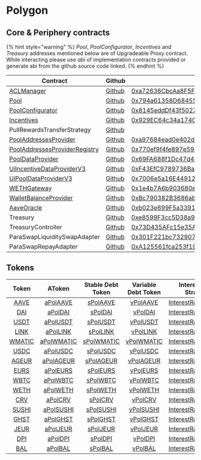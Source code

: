 # Polygon

## Core & Periphery contracts

{% hint style="warning" %}
_Pool_, _PoolConfigurator_, _Incentives_ and _Treasury_ addresses mentioned below are of Upgradeable Proxy contract. While interacting please use _abi_ of implementation contracts provided or generate abi from the github source code linked.
{% endhint %}

| Contract                                                                                                       | Github                                                                                                                                | Address                                                                                                                       | ABI                                                                                                                               |
| -------------------------------------------------------------------------------------------------------------- | ------------------------------------------------------------------------------------------------------------------------------------- | ----------------------------------------------------------------------------------------------------------------------------- | --------------------------------------------------------------------------------------------------------------------------------- |
| [ACLManager](https://docs.aave.com/developers/core-contracts/aclmanager)                                       | [Github](https://github.com/aave/aave-v3-core/blob/master/contracts/protocol/configuration/ACLManager.sol)                            | [0xa72636CbcAa8F5FF95B2cc47F3CDEe83F3294a0B](https://polygonscan.com/address/0xa72636CbcAa8F5FF95B2cc47F3CDEe83F3294a0B#code) | [ABI](http://api.polygonscan.com/api?module=contract&action=getabi&address=0xa72636CbcAa8F5FF95B2cc47F3CDEe83F3294a0B&format=raw) |
| [Pool](https://docs.aave.com/developers/core-contracts/pool)                                                   | [Github](https://github.com/aave/aave-v3-core/blob/master/contracts/protocol/pool/Pool.sol)                                           | [0x794a61358D6845594F94dc1DB02A252b5b4814aD](https://polygonscan.com/address/0x794a61358D6845594F94dc1DB02A252b5b4814aD#code) | [ABI](http://api.polygonscan.com/api?module=contract&action=getabi&address=0xdf9e4abdbd94107932265319479643d3b05809dc&format=raw) |
| [PoolConfigurator](https://docs.aave.com/developers/core-contracts/poolconfigurator)                           | [Github](https://github.com/aave/aave-v3-core/blob/master/contracts/protocol/pool/PoolConfigurator.sol)                               | [0x8145eddDf43f50276641b55bd3AD95944510021E](https://polygonscan.com/address/0x8145eddDf43f50276641b55bd3AD95944510021E#code) | [ABI](http://api.polygonscan.com/api?module=contract&action=getabi&address=0xd6fa681e22306b0f4e605b979b7c9a1dfa865ade&format=raw) |
| [Incentives](https://docs.aave.com/developers/periphery-contracts/rewardscontroller)                           | [Github](https://github.com/aave/aave-v3-periphery/blob/master/contracts/rewards/RewardsController.sol)                               | [0x929EC64c34a17401F460460D4B9390518E5B473e](https://polygonscan.com/address/0x929EC64c34a17401F460460D4B9390518E5B473e#code) | [ABI](http://api.polygonscan.com/api?module=contract&action=getabi&address=0xaad324f7e4dd50c6b105820f8a877ee2dcbfa789&format=raw) |
| PullRewardsTransferStrategy                                                                                    | [Github](https://github.com/aave/aave-v3-periphery/blob/master/contracts/rewards/transfer-strategies/PullRewardsTransferStrategy.sol) |                                                                                                                               |                                                                                                                                   |
| [PoolAddressesProvider](https://docs.aave.com/developers/core-contracts/pooladdressesprovider)                 | [Github](https://github.com/aave/aave-v3-core/blob/master/contracts/protocol/configuration/PoolAddressesProvider.sol)                 | [0xa97684ead0e402dC232d5A977953DF7ECBaB3CDb](https://polygonscan.com/address/0xa97684ead0e402dC232d5A977953DF7ECBaB3CDb#code) | [ABI](http://api.polygonscan.com/api?module=contract&action=getabi&address=0xa97684ead0e402dC232d5A977953DF7ECBaB3CDb&format=raw) |
| [PoolAddressesProviderRegistry](https://docs.aave.com/developers/core-contracts/pooladdressesproviderregistry) | [Github](https://github.com/aave/aave-v3-core/blob/master/contracts/protocol/configuration/PoolAddressesProviderRegistry.sol)         | [0x770ef9f4fe897e59daCc474EF11238303F9552b6](https://polygonscan.com/address/0x770ef9f4fe897e59daCc474EF11238303F9552b6#code) | [ABI](http://api.polygonscan.com/api?module=contract&action=getabi&address=0x770ef9f4fe897e59daCc474EF11238303F9552b6&format=raw) |
| [PoolDataProvider](https://docs.aave.com/developers/core-contracts/aaveprotocoldataprovider)                   | [Github](https://github.com/aave/aave-v3-core/blob/master/contracts/misc/AaveProtocolDataProvider.sol)                                | [0x69FA688f1Dc47d4B5d8029D5a35FB7a548310654](https://polygonscan.com/address/0x69FA688f1Dc47d4B5d8029D5a35FB7a548310654#code) | [ABI](http://api.polygonscan.com/api?module=contract&action=getabi&address=0x69FA688f1Dc47d4B5d8029D5a35FB7a548310654&format=raw) |
| [UiIncentiveDataProviderV3](https://docs.aave.com/developers/periphery-contracts/uiincentivedataproviderv3)    | [Github](https://github.com/aave/aave-v3-periphery/blob/master/contracts/misc/UiIncentiveDataProviderV3.sol)                          | [0xF43EfC9789736BaF550DC016C7389210c43e7997](https://polygonscan.com/address/0xF43EfC9789736BaF550DC016C7389210c43e7997#code) | [ABI](http://api.polygonscan.com/api?module=contract&action=getabi&address=0xF43EfC9789736BaF550DC016C7389210c43e7997&format=raw) |
| [UiPoolDataProviderV3](https://docs.aave.com/developers/periphery-contracts/uipooldataproviderv3)              | [Github](https://github.com/aave/aave-v3-periphery/blob/master/contracts/misc/UiPoolDataProviderV3.sol)                               | [0x7006e5a16E449123a3F26920746d03337ff37340](https://polygonscan.com/address/0x7006e5a16E449123a3F26920746d03337ff37340#code) | [ABI](http://api.polygonscan.com/api?module=contract&action=getabi&address=0x7006e5a16E449123a3F26920746d03337ff37340&format=raw) |
| [WETHGateway](https://docs.aave.com/developers/periphery-contracts/wethgateway)                                | [Github](https://github.com/aave/aave-v3-periphery/blob/master/contracts/misc/WETHGateway.sol)                                        | [0x1e4b7A6b903680eab0c5dAbcb8fD429cD2a9598c](https://polygonscan.com/address/0x1e4b7A6b903680eab0c5dAbcb8fD429cD2a9598c#code) | [ABI](http://api.polygonscan.com/api?module=contract&action=getabi&address=0x1e4b7A6b903680eab0c5dAbcb8fD429cD2a9598c&format=raw) |
| [WalletBalanceProvider](https://docs.aave.com/developers/periphery-contracts/walletbalanceprovider)            | [Github](https://github.com/aave/aave-v3-periphery/blob/master/contracts/misc/WalletBalanceProvider.sol)                              | [0xBc790382B3686abffE4be14A030A96aC6154023a](https://polygonscan.com/address/0xBc790382B3686abffE4be14A030A96aC6154023a#code) | [ABI](http://api.polygonscan.com/api?module=contract&action=getabi&address=0xBc790382B3686abffE4be14A030A96aC6154023a&format=raw) |
| [AaveOracle](https://docs.aave.com/developers/core-contracts/aaveoracle)                                       | [Github](https://github.com/aave/aave-v3-core/blob/master/contracts/misc/AaveOracle.sol)                                              | [0xb023e699F5a33916Ea823A16485e259257cA8Bd1](https://polygonscan.com/address/0xb023e699F5a33916Ea823A16485e259257cA8Bd1#code) | [ABI](http://api.polygonscan.com/api?module=contract&action=getabi&address=0xb023e699F5a33916Ea823A16485e259257cA8Bd1&format=raw) |
| Treasury                                                                                                       | [Github](https://github.com/aave/aave-v3-periphery/blob/master/contracts/treasury/Collector.sol)                                      | [0xe8599F3cc5D38a9aD6F3684cd5CEa72f10Dbc383](https://polygonscan.com/address/0xe8599F3cc5D38a9aD6F3684cd5CEa72f10Dbc383#code) | [ABI](http://api.polygonscan.com/api?module=contract&action=getabi&address=0xa6a7b56f27c9c943945e8a636c01e433240700d8&format=raw) |
| TreasuryController                                                                                             | [Github](https://github.com/aave/aave-v3-periphery/blob/master/contracts/treasury/CollectorController.sol)                            | [0x73D435AFc15e35A9aC63B2a81B5AA54f974eadFe](https://polygonscan.com/address/0x73D435AFc15e35A9aC63B2a81B5AA54f974eadFe#code) | [ABI](http://api.polygonscan.com/api?module=contract&action=getabi&address=0x73D435AFc15e35A9aC63B2a81B5AA54f974eadFe&format=raw) |
| ParaSwapLiquiditySwapAdapter                                                                                   | [Github](https://github.com/aave/aave-v3-periphery/blob/master/contracts/adapters/paraswap/ParaSwapLiquiditySwapAdapter.sol)          | [0x301F221bc732907E2da2dbBFaA8F8F6847c170c3](https://polygonscan.com/address/0x301F221bc732907E2da2dbBFaA8F8F6847c170c3#code) |                                                                                                                                   |
| ParaSwapRepayAdapter                                                                                           | [Github](https://github.com/aave/aave-v3-periphery/blob/master/contracts/adapters/paraswap/ParaSwapRepayAdapter.sol)                  | [0xA125561fca253f19eA93970534Bb0364ea74187a](https://polygonscan.com/address/0xA125561fca253f19eA93970534Bb0364ea74187a#code) |                                                                                                                                   |

## Tokens

|                                          Token                                          |                                            AToken                                           |                                       Stable Debt Token                                       |                                     Variable Debt Token                                     |                                          Interest Rate Strategy                                         |
| :-------------------------------------------------------------------------------------: | :-----------------------------------------------------------------------------------------: | :-------------------------------------------------------------------------------------------: | :-----------------------------------------------------------------------------------------: | :-----------------------------------------------------------------------------------------------------: |
|    [AAVE](https://polygonscan.com/address/0xd6df932a45c0f255f85145f286ea0b292b21c90b)   |    [aPolAAVE](https://polygonscan.com/address/0xf329e36C7bF6E5E86ce2150875a84Ce77f477375)   |     [sPolAAVE](https://polygonscan.com/address/0xfAeF6A702D15428E588d4C0614AEFb4348D83D48)    |    [vPolAAVE](https://polygonscan.com/address/0xE80761Ea617F66F96274eA5e8c37f03960ecC679)   | [InterestRateStrategy](https://polygonscan.com/address/0x03733f4e008d36f2e37f0080ff1c8df756622e6f#code) |
|    [DAI](https://polygonscan.com/address/0x8f3cf7ad23cd3cadbd9735aff958023239c6a063)    |    [aPolDAI](https://polygonscan.com/address/0x82E64f49Ed5EC1bC6e43DAD4FC8Af9bb3A2312EE)    |     [sPolDAI](https://polygonscan.com/address/0xd94112B5B62d53C9402e7A60289c6810dEF1dC9B)     |    [vPolDAI](https://polygonscan.com/address/0x8619d80FB0141ba7F184CbF22fd724116D9f7ffC)    | [InterestRateStrategy](https://polygonscan.com/address/0xa9f3c3cae095527061e6d270dbe163693e6fda9d#code) |
| [USDT](https://polygonscan.com/address/0xc2132d05d31c914a87c6611c10748aeb04b58e8f#code) | [aPolUSDT](https://polygonscan.com/address/0x6ab707Aca953eDAeFBc4fD23bA73294241490620#code) |  [sPolUSDT](https://polygonscan.com/address/0x70eFfc565DB6EEf7B927610155602d31b670e802#code)  | [vPolUSDT](https://polygonscan.com/address/0xfb00AC187a8Eb5AFAE4eACE434F493Eb62672df7#code) | [InterestRateStrategy](https://polygonscan.com/address/0x41b66b4b6b4c9dab039d96528d1b88f7baf8c5a4#code) |
|    [LINK](https://polygonscan.com/address/0x53e0bca35ec356bd5dddfebbd1fc0fd03fabad39)   |    [aPolLINK](https://polygonscan.com/address/0x191c10Aa4AF7C30e871E70C95dB0E4eb77237530)   |  [sPolLINK](https://polygonscan.com/address/0x89D976629b7055ff1ca02b927BA3e020F22A44e4#code)  |    [vPolLINK](https://polygonscan.com/address/0x953A573793604aF8d41F306FEb8274190dB4aE0e)   | [InterestRateStrategy](https://polygonscan.com/address/0x03733f4e008d36f2e37f0080ff1c8df756622e6f#code) |
|   [WMATIC](https://polygonscan.com/address/0x0d500b1d8e8ef31e21c99d1db9a6444d3adf1270)  |   [aPolWMATIC](https://polygonscan.com/address/0x6d80113e533a2C0fe82EaBD35f1875DcEA89Ea97)  | [sPolWMATIC](https://polygonscan.com/address/0xF15F26710c827DDe8ACBA678682F3Ce24f2Fb56E#code) |   [vPolWMATIC](https://polygonscan.com/address/0x4a1c3aD6Ed28a636ee1751C69071f6be75DEb8B8)  | [InterestRateStrategy](https://polygonscan.com/address/0x03733f4e008d36f2e37f0080ff1c8df756622e6f#code) |
|    [USDC](https://polygonscan.com/address/0x2791bca1f2de4661ed88a30c99a7a9449aa84174)   |    [aPolUSDC](https://polygonscan.com/address/0x625E7708f30cA75bfd92586e17077590C60eb4cD)   |  [sPolUSDC](https://polygonscan.com/address/0x307ffe186F84a3bc2613D1eA417A5737D69A7007#code)  |    [vPolUSDC](https://polygonscan.com/address/0xFCCf3cAbbe80101232d343252614b6A3eE81C989)   | [InterestRateStrategy](https://polygonscan.com/address/0x41b66b4b6b4c9dab039d96528d1b88f7baf8c5a4#code) |
|   [AGEUR](https://polygonscan.com/address/0xe0b52e49357fd4daf2c15e02058dce6bc0057db4)   |   [aPolAGEUR](https://polygonscan.com/address/0x8437d7c167dfb82ed4cb79cd44b7a32a1dd95c77)   |  [sPolAGEUR](https://polygonscan.com/address/0x40b4baecc69b882e8804f9286b12228c27f8c9bf#code) |   [vPolAGEUR](https://polygonscan.com/address/0x3ca5fa07689f266e907439afd1fbb59c44fe12f6)   | [InterestRateStrategy](https://polygonscan.com/address/0x41b66b4b6b4c9dab039d96528d1b88f7baf8c5a4#code) |
|    [EURS](https://polygonscan.com/address/0xe111178a87a3bff0c8d18decba5798827539ae99)   |    [aPolEURS](https://polygonscan.com/address/0x38d693ce1df5aadf7bc62595a37d667ad57922e5)   |  [sPolEURS](https://polygonscan.com/address/0x8a9fde6925a839f6b1932d16b36ac026f8d3fbdb#code)  |    [vPolEURS](https://polygonscan.com/address/0x5d557b07776d12967914379c71a1310e917c7555)   | [InterestRateStrategy](https://polygonscan.com/address/0x41b66b4b6b4c9dab039d96528d1b88f7baf8c5a4#code) |
|    [WBTC](https://polygonscan.com/address/0x1bfd67037b42cf73acf2047067bd4f2c47d9bfd6)   |    [aPolWBTC](https://polygonscan.com/address/0x078f358208685046a11C85e8ad32895DED33A249)   |  [sPolWBTC](https://polygonscan.com/address/0x633b207Dd676331c413D4C013a6294B0FE47cD0e#code)  |    [vPolWBTC](https://polygonscan.com/address/0x92b42c66840C7AD907b4BF74879FF3eF7c529473)   | [InterestRateStrategy](https://polygonscan.com/address/0x03733f4e008d36f2e37f0080ff1c8df756622e6f#code) |
|    [WETH](https://polygonscan.com/address/0x7ceb23fd6bc0add59e62ac25578270cff1b9f619)   |    [aPolWETH](https://polygonscan.com/address/0xe50fA9b3c56FfB159cB0FCA61F5c9D750e8128c8)   |  [sPolWETH](https://polygonscan.com/address/0xD8Ad37849950903571df17049516a5CD4cbE55F6#code)  |    [vPolWETH](https://polygonscan.com/address/0x0c84331e39d6658Cd6e6b9ba04736cC4c4734351)   | [InterestRateStrategy](https://polygonscan.com/address/0x03733f4e008d36f2e37f0080ff1c8df756622e6f#code) |
|    [CRV](https://polygonscan.com/address/0x172370d5cd63279efa6d502dab29171933a610af)    |    [aPolCRV](https://polygonscan.com/address/0x513c7e3a9c69ca3e22550ef58ac1c0088e918fff)    |   [sPolCRV](https://polygonscan.com/address/0x08cb71192985e936c7cd166a8b268035e400c3c3#code)  |    [vPolCRV](https://polygonscan.com/address/0x77ca01483f379e58174739308945f044e1a764dc)    | [InterestRateStrategy](https://polygonscan.com/address/0x03733f4e008d36f2e37f0080ff1c8df756622e6f#code) |
|   [SUSHI](https://polygonscan.com/address/0x0b3f868e0be5597d5db7feb59e1cadbb0fdda50a)   |   [aPolSUSHI](https://polygonscan.com/address/0xc45a479877e1e9dfe9fcd4056c699575a1045daa)   |  [sPolSUSHI](https://polygonscan.com/address/0x78246294a4c6fbf614ed73ccc9f8b875ca8ee841#code) |   [vPolSUSHI](https://polygonscan.com/address/0x34e2ed44ef7466d5f9e0b782b5c08b57475e7907)   | [InterestRateStrategy](https://polygonscan.com/address/0x03733f4e008d36f2e37f0080ff1c8df756622e6f#code) |
|    [GHST](https://polygonscan.com/address/0x385eeac5cb85a38a9a07a70c73e0a3271cfb54a7)   |    [aPolGHST](https://polygonscan.com/address/0x8eb270e296023e9d92081fdf967ddd7878724424)   |  [sPolGHST](https://polygonscan.com/address/0x3ef10dff4928279c004308ebadc4db8b7620d6fc#code)  |    [vPolGHST](https://polygonscan.com/address/0xce186f6cccb0c955445bb9d10c59cae488fea559)   | [InterestRateStrategy](https://polygonscan.com/address/0x03733f4e008d36f2e37f0080ff1c8df756622e6f#code) |
|    [JEUR](https://polygonscan.com/address/0x4e3decbb3645551b8a19f0ea1678079fcb33fb4c)   |    [aPolJEUR](https://polygonscan.com/address/0x6533afac2e7bccb20dca161449a13a32d391fb00)   |  [sPolJEUR](https://polygonscan.com/address/0x6b4b37618d85db2a7b469983c888040f7f05ea3d#code)  |    [vPolJEUR](https://polygonscan.com/address/0x44705f578135cc5d703b4c9c122528c73eb87145)   | [InterestRateStrategy](https://polygonscan.com/address/0x41b66b4b6b4c9dab039d96528d1b88f7baf8c5a4#code) |
|    [DPI](https://polygonscan.com/address/0x85955046df4668e1dd369d2de9f3aeb98dd2a369)    |    [aPolDPI](https://polygonscan.com/address/0x724dc807b04555b71ed48a6896b6f41593b8c637)    |   [sPolDPI](https://polygonscan.com/address/0xdc1fad70953bb3918592b6fcc374fe05f5811b6a#code)  |    [vPolDPI](https://polygonscan.com/address/0xf611aeb5013fd2c0511c9cd55c7dc5c1140741a6)    | [InterestRateStrategy](https://polygonscan.com/address/0x03733f4e008d36f2e37f0080ff1c8df756622e6f#code) |
|    [BAL](https://polygonscan.com/address/0x9a71012b13ca4d3d0cdc72a177df3ef03b0e76a3)    |    [aPolBAL](https://polygonscan.com/address/0x8ffdf2de812095b1d19cb146e4c004587c0a0692)    |   [sPolBAL](https://polygonscan.com/address/0xa5e408678469d23efdb7694b1b0a85bb0669e8bd#code)  |    [vPolBAL](https://polygonscan.com/address/0xa8669021776bc142dfca87c21b4a52595bcbb40a)    | [InterestRateStrategy](https://polygonscan.com/address/0x03733f4e008d36f2e37f0080ff1c8df756622e6f#code) |
